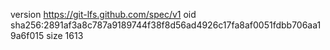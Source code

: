 version https://git-lfs.github.com/spec/v1
oid sha256:2891af3a8c787a9189744f38f8d56ad4926c17fa8af0051fdbb706aa19a6f015
size 1613
